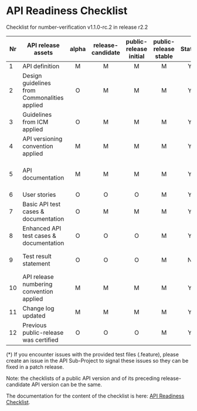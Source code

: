 # API Readiness Checklist

Checklist for number-verification v1.1.0-rc.2 in release r2.2

| Nr | API release assets  | alpha | release-candidate |  public-release<br>initial | public-release<br> stable | Status | Reference information |
|----|----------------------------------------------|:-----:|:-----------------:|:-------:|:------:|:----:|:----:|
|  1 | API definition                               |   M   |         M         |    M    |    M   |   Y   | [link](/code/API_definitions/number-verification.yaml) |
|  2 | Design guidelines from Commonalities applied |   O   |         M         |    M    |    M   |   Y   |  [r2.3](https://github.com/camaraproject/Commonalities/releases/tag/r2.3)   |
|  3 | Guidelines from ICM applied                  |   O   |         M         |    M    |    M   |   Y   |  [r2.3](https://github.com/camaraproject/IdentityAndConsentManagement/releases/tag/r2.3)   |
|  4 | API versioning convention applied            |   M   |         M         |    M    |    M   |   Y   |      |
|  5 | API documentation                            |   M   |         M         |    M    |    M   |   Y   | Embedded documentation into API spec - [link](/code/API_definitions/number-verification.yaml)  |
|  6 | User stories                                 |   O   |         O         |    O    |    M   |   Y   | [get](/documentation/API_documentation/NumberVerification_device_phone_number_User_Story.md) [verify](/documentation/API_documentation/NumberVerification_verify_User_Story.md) |
|  7 | Basic API test cases & documentation         |   O   |         M         |    M    |    M   |   Y   | [get](code/Test_Definitions/number-verification-device-phone-number-share.feature) [verify](/code/Test_Definitions/number-verification-verify.feature) |
|  8 | Enhanced API test cases & documentation      |   O   |         O         |    O    |    M   |   Y   | [get](code/Test_Definitions/number-verification-device-phone-number-share.feature) [verify](code/Test_Definitions/number-verification-verify.feature) |
|  9 | Test result statement                        |   O   |         O         |    O    |    M   |   N   | Test results not available (*) |
| 10 | API release numbering convention applied     |   M   |         M         |    M    |    M   |   Y   |      |
| 11 | Change log updated                           |   M   |         M         |    M    |    M   |   Y   | [link](/CHANGELOG.md) |
| 12 | Previous public-release was certified        |   O   |         O         |    O    |    M   |   Y   | [link](https://www.open-gateway.com/operators-map)    |

(*) If you encounter issues with the provided test files (.feature), please create an issue in the API Sub-Project to signal these issues so they can be fixed in a patch release.


Note: the checklists of a public API version and of its preceding release-candidate API version can be the same.

The documentation for the content of the checklist is here: [API Readiness Checklist](https://wiki.camaraproject.org/display/CAM/API+Release+Process#APIReleaseProcess-APIreadinesschecklist).
